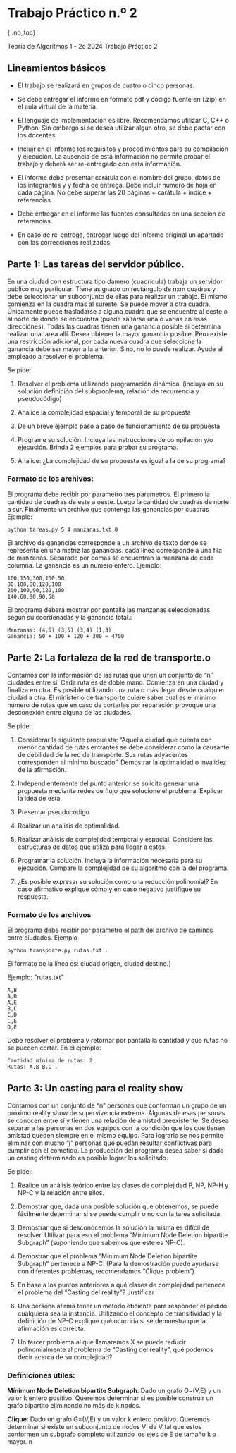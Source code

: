Trabajo Práctico n.º 2
======================
{:.no_toc}

Teoría de Algoritmos 1 - 2c 2024
Trabajo Práctico 2

## Lineamientos básicos

- El trabajo se realizará en grupos de cuatro o cinco personas.

- Se debe entregar el informe en formato pdf y código fuente en (.zip) en el aula virtual de la materia.

- El lenguaje de implementación es libre. Recomendamos utilizar C, C++ o Python. Sin embargo si se desea utilizar algún otro, se debe pactar con los docentes.

- Incluir en el informe los requisitos y procedimientos para su compilación y ejecución. La ausencia de esta información no permite probar el trabajo y deberá ser re-entregado con esta información.

- El informe debe presentar carátula con el nombre del grupo, datos de los integrantes y  y fecha de entrega. Debe incluir número de hoja en cada página. No debe superar las 20 páginas + carátula + índice + referencias.

- Debe entregar en el informe las fuentes consultadas en una sección de referencias.

- En caso de re-entrega, entregar luego del informe original un apartado con las correcciones realizadas

## Parte 1: Las tareas del servidor público.

En una ciudad con estructura tipo damero (cuadrícula) trabaja un servidor público muy particular. Tiene asignado un rectángulo de nxm cuadras y debe seleccionar un subconjunto de ellas para realizar un trabajo. El mismo comienza en la cuadra más al sureste. Se puede mover a otra cuadra. Únicamente puede trasladarse a alguna cuadra que se encuentre al oeste o al norte de donde se encuentra (puede saltarse una o varias en esas direcciónes). Todas las cuadras tienen una ganancia posible si determina realizar una tarea allí. Desea obtener la mayor ganancia posible. Pero existe una restricción adicional, por cada nueva cuadra que seleccione la ganancia debe ser mayor a la anterior. Sino, no lo puede realizar. Ayude al empleado a resolver el problema.


Se pide:

1.  Resolver el problema utilizando programación dinámica. (incluya en su solución definición del subproblema, relación de recurrencia y pseudocódigo)

1. Analice la complejidad espacial y temporal de su propuesta


1. De un breve ejemplo paso a paso de funcionamiento de su propuesta


1. Programe su solución. Incluya las instrucciones de compilación y/o ejecución. Brinda 2 ejemplos para probar su programa.


1. Analice: ¿La complejidad de su propuesta es igual a la de su programa?



### Formato de los archivos:

El programa debe recibir por parametro tres parametros. El primero la cantidad de cuadras de este a oeste. Luego la cantidad de cuadras de norte a sur. Finalmente un archivo que contenga las ganancias por cuadras Ejemplo:

	python tareas.py 5 4 manzanas.txt 0

El archivo de ganancias corresponde a un archivo de texto donde se representa en una matriz las ganancias. cada línea corresponde a una fila de manzanas. Separado por comas se encuentran la manzana de cada columna. La ganancia es un numero entero. Ejemplo:

	100,150,300,100,50
	80,100,80,120,100
	200,100,90,120,100
	140,60,80,90,50


El programa deberá mostrar por pantalla las manzanas seleccionadas según su coordenadas y la ganancia total.:

	Manzanas: (4,5) (3,5) (3,4) (1,3) 
	Ganancia: 50 + 100 + 120 + 300 = 4700


## Parte 2: La fortaleza de la red de transporte.o

Contamos con la información de las rutas que unen un conjunto de “n” ciudades entre sí. Cada ruta es de doble mano. Comienza en una ciudad y finaliza en otra. Es posible utilizando una ruta o más llegar desde cualquier ciudad a otra. El ministerio de transporte quiere saber cual es el mínimo número de rutas que en caso de cortarlas por reparación provoque una desconexión entre alguna de las ciudades.

Se pide::

1.  Considerar la siguiente propuesta: “Aquella ciudad que cuenta con menor cantidad de rutas entrantes se debe considerar como la causante de debilidad de la red de transporte. Sus rutas adyacentes corresponden al mínimo buscado”. Demostrar la optimalidad o invalidez de la afirmación.

1. Independientemente del punto anterior se solicita generar una propuesta mediante redes de flujo que solucione el problema. Explicar la idea de esta.

1. Presentar pseudocódigo

1. Realizar un análisis de optimalidad.

1. Realizar análisis de complejidad temporal y espacial. Considere las estructuras de datos que utiliza para llegar a estos.

1. Programar la solución. Incluya la información necesaria para su ejecución.
Compare la complejidad de su algoritmo con la del programa.

1. ¿Es posible expresar su solución como una reducción polinomial? En caso afirmativo explique cómo y en caso negativo justifique su respuesta.

### Formato de los archivos

El programa debe recibir por parámetro el path del archivo de caminos entre ciudades.
Ejemplo

	python transporte.py rutas.txt .
El formato de la línea es: ciudad origen, ciudad destino.]

Ejemplo: "rutas.txt"

	A,B
	A,D
	A,E
	B,C
	C,D
	C,E
	D,E
	

Debe resolver el problema y retornar por pantalla la cantidad y que rutas no se pueden cortar. En el ejemplo:

	Cantidad mínima de rutas: 2
	Rutas: A,B B,C .

## Parte 3: Un casting para el reality show 
Contamos con un conjunto de “n” personas que conforman un grupo de un próximo reality show de supervivencia extrema. Algunas de esas personas se conocen entre sí y tienen una relación de amistad preexistente. Se desea separar a las personas en dos equipos con la condición que los que tienen amistad queden siempre en el mismo equipo. Para lograrlo se nos permite eliminar con mucho “j” personas que puedan resultar conflictivas para cumplir con el cometido. La producción del programa desea saber si dado un casting determinado es posible lograr los solicitado. 

Se pide::

1. Realice un análisis teórico entre las clases de complejidad P, NP, NP-H y NP-C y la relación entre ellos.

1. Demostrar que, dada una posible solución que obtenemos, se puede fácilmente determinar si se puede cumplir o no con la tarea solicitada.

1. Demostrar que si desconocemos la solución la misma es difícil de resolver. Utilizar para eso el problema “Mínimum Node Deletion bipartite Subgraph” (suponiendo que sabemos que este es NP-C). 

1. Demostrar que el problema “Mínimum Node Deletion bipartite Subgraph” pertenece a NP-C. (Para la demostración puede ayudarse con diferentes problemas, recomendamos “Clique problem”)

1. En base a los puntos anteriores a qué clases de complejidad pertenece el problema del “Casting del reality”? Justificar

1. Una persona afirma tener un método eficiente para responder el pedido cualquiera sea la instancia. Utilizando el concepto de transitividad y la definición de NP-C explique qué ocurriría si se demuestra que la afirmación es correcta.

1. Un tercer problema al que llamaremos X se puede reducir polinomialmente al problema de “Casting del reality”, qué podemos decir acerca de su complejidad?

### Definiciones útiles: 

**Mínimum Node Deletion bipartite Subgraph**: Dado un grafo G=(V,E) y un valor k entero positivo. Queremos determinar si es posible construir un grafo bipartito eliminando no más de k nodos.

**Clique**: Dado un grafo G=(V,E) y un valor k entero positivo. Queremos determinar si existe un subconjunto de nodos V’ de V tal que estos conformen un subgrafo completo utilizando los ejes de E de tamaño k o mayor.
n

